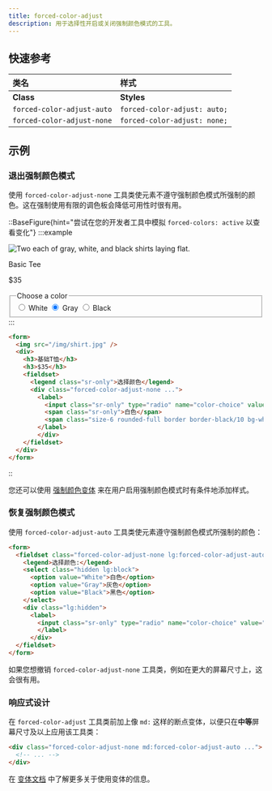 ```yaml
---
title: forced-color-adjust
description: 用于选择性开启或关闭强制颜色模式的工具。
---
```


## 快速参考

| 类名                         | 样式                   |
| :--------------------------- | :--------------------- |
| **Class** | **Styles** |
| `forced-color-adjust-auto`   | `forced-color-adjust: auto;` |
| `forced-color-adjust-none`   | `forced-color-adjust: none;` |

## 示例

### 退出强制颜色模式

使用 `forced-color-adjust-none` 工具类使元素不遵守强制颜色模式所强制的颜色。这在强制使用有限的调色板会降低可用性时很有用。

::BaseFigure{hint="尝试在您的开发者工具中模拟 `forced-colors: active` 以查看变化"}
:::example
<div
  class="mx-auto max-w-sm overflow-clip rounded-lg border border-transparent bg-white shadow dark:border-white/10 dark:bg-white/5"
>
  <div class="aspect-h-3 aspect-w-3 overflow-hidden">
    <img
      src="/tailwindcss/t-shirt.jpg"
      alt="Two each of gray, white, and black shirts laying flat."
      class="h-full w-full object-cover object-center"
    />
  </div>
  <div class="grid grid-cols-[1fr_auto] items-center gap-4 p-4">
    <div>
      <p class="font-medium text-gray-900 dark:text-white">Basic Tee</p>
      <p class="text-sm font-medium text-gray-900 dark:text-white">$35</p>
    </div>
    <fieldset>
      <legend class="sr-only">Choose a color</legend>
      <div class="grid grid-flow-col items-center gap-3 forced-color-adjust-none">
        <label
          class="relative -m-0.5 flex cursor-pointer items-center justify-center rounded-full p-0.5 ring-0 focus:outline-none has-checked:ring-1 has-checked:ring-gray-400 has-checked:ring-offset-1"
        >
          <input
            type="radio"
            name="color-choice"
            value="White"
            class="sr-only"
            aria-labelledby="color-choice-0-label"
          />
          <span id="color-choice-0-label" class="sr-only">
            White
          </span>
          <span
            aria-hidden="true"
            class="size-6 rounded-full border border-black/10 bg-white dark:border-white/10"
          ></span>
        </label>
        <label
          class="relative -m-0.5 flex cursor-pointer items-center justify-center rounded-full p-0.5 ring-0 focus:outline-none has-checked:ring-1 has-checked:ring-gray-400 has-checked:ring-offset-1"
        >
          <input
            type="radio"
            checked
            name="color-choice"
            value="Gray"
            class="sr-only"
          />
          <span id="color-choice-1-label" class="sr-only">
            Gray
          </span>
          <span
            aria-hidden="true"
            class="size-6 rounded-full border border-black/10 bg-gray-200 dark:border-white/10"
          ></span>
        </label>
        <label
          class="relative -m-0.5 flex cursor-pointer items-center justify-center rounded-full p-0.5 ring-0 focus:outline-none has-checked:ring-1 has-checked:ring-gray-900 has-checked:ring-offset-1"
        >
          <input
            type="radio"
            name="color-choice"
            value="Black"
            class="sr-only"
            aria-labelledby="color-choice-2-label"
          />
          <span id="color-choice-2-label" class="sr-only">
            Black
          </span>
          <span
            aria-hidden="true"
            class="size-6 rounded-full border border-black/10 bg-gray-900 dark:border-white/10"
          ></span>
        </label>
      </div>
    </fieldset>
  </div>
</div>
:::

```html
<form>
  <img src="/img/shirt.jpg" />
  <div>
    <h3>基础T恤</h3>
    <h3>$35</h3>
    <fieldset>
      <legend class="sr-only">选择颜色</legend>
      <div class="forced-color-adjust-none ...">
        <label>
          <input class="sr-only" type="radio" name="color-choice" value="White" />
          <span class="sr-only">白色</span>
          <span class="size-6 rounded-full border border-black/10 bg-white"></span>
        </label>
        </div>
    </fieldset>
  </div>
</form>
```
::

您还可以使用 [强制颜色变体](https://tailwindcss.com/docs/hover-focus-and-other-states%23forced-colors) 来在用户启用强制颜色模式时有条件地添加样式。

### 恢复强制颜色模式

使用 `forced-color-adjust-auto` 工具类使元素遵守强制颜色模式所强制的颜色：

```html
<form>
  <fieldset class="forced-color-adjust-none lg:forced-color-adjust-auto ...">
    <legend>选择颜色:</legend>
    <select class="hidden lg:block">
      <option value="White">白色</option>
      <option value="Gray">灰色</option>
      <option value="Black">黑色</option>
    </select>
    <div class="lg:hidden">
      <label>
        <input class="sr-only" type="radio" name="color-choice" value="White" />
        </label>
      </div>
  </fieldset>
</form>
```

如果您想撤销 `forced-color-adjust-none` 工具类，例如在更大的屏幕尺寸上，这会很有用。

### 响应式设计

在 `forced-color-adjust` 工具类前加上像 `md:` 这样的断点变体，以便只在**中等**屏幕尺寸及以上应用该工具类：

```html
<div class="forced-color-adjust-none md:forced-color-adjust-auto ...">
  <!-- ... -->
</div>
```

在 [变体文档](https://tailwindcss.com/docs/hover-focus-and-other-states%23variants) 中了解更多关于使用变体的信息。

